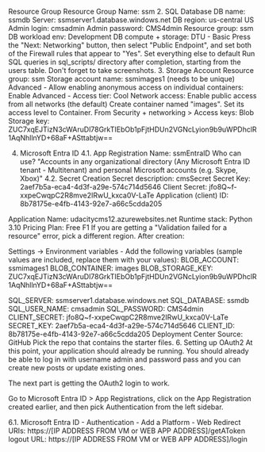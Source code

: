 Resource Group
Resource Group Name: ssm
2. SQL Database
DB name: ssmdb
Server: ssmserver1.database.windows.net
DB region: us-central US
Admin login: cmsadmin
Admin password: CMS4dmin
Resource group: ssm
DB workload env: Development
DB compute + storage: DTU - Basic
Press the "Next: Networking" button, then select "Public Endpoint", and set both of the Firewall rules that appear to "Yes".
Set everything else to default
Run SQL queries in sql_scripts/ directory after completion, starting from the users table. Don't forget to take screenshots.
3. Storage Account
Resource group: ssm
Storage account name: ssmimages1 (needs to be unique)
Advanced - Allow enabling anonymous access on individual containers: Enable
Advanced - Access tier: Cool
Network access: Enable public access from all networks (the default)
Create container named "images". Set its access level to Container.
From Security + networking > Access keys:
Blob Storage key: ZUC7xqEJTizN3cWAruDl78GrkTIEbOb1pFjtHDUn2VGNcLyion9b9uWPDhclR1AqNhllnYD+68aF+ASttabtjw==

4. Microsoft Entra ID
4.1. App Registration
Name: ssmEntraID
Who can use? "Accounts in any organizational directory (Any Microsoft Entra ID tenant - Multitenant) and personal Microsoft accounts (e.g. Skype, Xbox)"
4.2. Secret Creation
Secret description: cmsSecret
Secret Key: 2aef7b5a-eca4-4d3f-a29e-574c714d5646
Client Secret: jfo8Q~f-xxpeCwqpC2R8mve2IRwU_kxca0V-LaTe
Application (client) ID: 8b78175e-e4fb-4143-92e7-a66c5cdda205

Application
Name: udacitycms12.azurewebsites.net
Runtime stack: Python 3.10
Pricing Plan: Free F1
If you are getting a "Validation failed for a resource" error, pick a different region.
After creation:

Settings -> Environment variables - Add the following variables (sample values are included, replace them with your values):
BLOB_ACCOUNT: ssmimages1
BLOB_CONTAINER: images
BLOB_STORAGE_KEY: ZUC7xqEJTizN3cWAruDl78GrkTIEbOb1pFjtHDUn2VGNcLyion9b9uWPDhclR1AqNhllnYD+68aF+ASttabtjw==

SQL_SERVER: ssmserver1.database.windows.net
SQL_DATABASE: ssmdb
SQL_USER_NAME: cmsadmin
SQL_PASSWORD: CMS4dmin
CLIENT_SECRET: jfo8Q~f-xxpeCwqpC2R8mve2IRwU_kxca0V-LaTe
SECRET_KEY: 2aef7b5a-eca4-4d3f-a29e-574c714d5646
CLIENT_ID: 8b78175e-e4fb-4143-92e7-a66c5cdda205
Deployment Center
Source: GitHub
Pick the repo that contains the starter files.
6. Setting up OAuth2
At this point, your application should already be running. You should already be able to log in with username admin and password pass and you can create new posts or update existing ones.

The next part is getting the OAuth2 login to work.

Go to Microsoft Entra ID > App Registrations, click on the App Registration created earlier, and then pick Authentication from the left sidebar.

6.1. Microsoft Entra ID - Authentication - Add a Platform - Web
Redirect URIs: https://[IP ADDRESS FROM VM or WEB APP ADDRESS]/getAToken
logout URL: https://[IP ADDRESS FROM VM or WEB APP ADDRESS]/login

